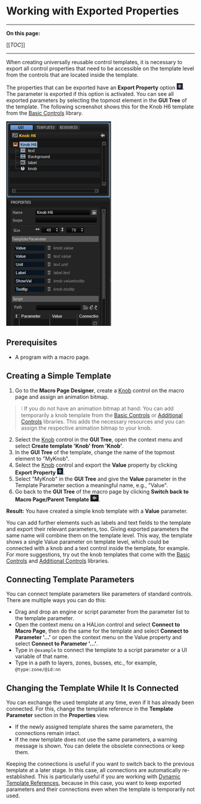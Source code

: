 # Working with Exported Properties

---

**On this page:**

[[_TOC_]]

---

When creating universally reusable control templates, it is necessary to export all control properties that need to be accessible on the template level from the controls that are located inside the template.

The properties that can be exported have an **Export Property** option ![Export Property](../images/Export-Property.png). The parameter is exported if this option is activated. You can see all exported parameters by selecting the topmost element in the **GUI Tree** of the template. The following screenshot shows this for the Knob H6 template from the [Basic Controls](../../HALion-Macro-Page/pages/Exploring-Templates.md#basic-controls) library.

![Working with Exported Properties Knob H6](../images/Working-with-Exported-Properties-Knob-H6.png)

## Prerequisites

* A program with a macro page.

## Creating a Simple Template

1. Go to the **Macro Page Designer**, create a [Knob](../../HALion-Macro-Page/pages/Knob.md) control on the macro page and assign an animation bitmap.

>&#10069; If you do not have an animation bitmap at hand: You can add temporarily a knob template from the [Basic Controls](../../HALion-Macro-Page/pages/Exploring-Templates.md#basic-controls) or [Additional Controls](../../HALion-Macro-Page/pages/Exploring-Templates.md#additional-controls) libraries. This adds the necessary resources and you can assign the respective animation bitmap to your knob.

2. Select the [Knob](../../HALion-Macro-Page/pages/Knob.md) control in the **GUI Tree**, open the context menu and select **Create template 'Knob' from 'Knob'**.
2. In the **GUI Tree** of the template, change the name of the topmost element to "MyKnob".
2. Select the [Knob](../../HALion-Macro-Page/pages/Knob.md) control and export the **Value** property by clicking **Export Property** ![Export Property](../images/Export-Property.png).
2. Select "MyKnob" in the **GUI Tree** and give the **Value** parameter in the Template Parameter section a meaningful name, e.g., "Value".
2. Go back to the **GUI Tree** of the macro page by clicking  **Switch back to Macro Page/Parent Template** ![Switch Back to Macro Page](../images/Switch-Back-to-Macro-Page.png).

**Result:** You have created a simple knob template with a **Value** parameter.

You can add further elements such as labels and text fields to the template and export their relevant parameters, too. Giving exported parameters the same name will combine them on the template level. This way, the template shows a single Value parameter on template level, which could be connected with a knob and a text control inside the template, for example. For more suggestions, try out the knob templates that come with the [Basic Controls](../../HALion-Macro-Page/pages/Exploring-Templates.md#basic-controls) and [Additional Controls](../../HALion-Macro-Page/pages/Exploring-Templates.md#additional-controls) libraries.

## Connecting Template Parameters

You can connect template parameters like parameters of standard controls. There are multiple ways you can do this:

* Drag and drop an engine or script parameter from the parameter list to the template parameter.
* Open the context menu on a HALion control and select **Connect to Macro Page**, then do the same for the template and select **Connect to Parameter '...'** or open the context menu on the Value property and select **Connect to Parameter '...'**.
* Type in ``@example`` to connect the template to a script parameter or a UI variable of that name.
* Type in a path to layers, zones, busses, etc., for example, ``@type:zone/@id:nn``

## Changing the Template While It Is Connected

You can exchange the used template at any time, even if it has already been connected. For this, change the template reference in the **Template Parameter** section in the **Properties** view.

* If the newly assigned template shares the same parameters, the connections remain intact.
* If the new template does not use the same parameters, a warning message is shown. You can delete the obsolete connections or keep them.

Keeping the connections is useful if you want to switch back to the previous template at a later stage. In this case, all connections are automatically re-established. This is particularly useful if you are working with [Dynamic Template References](./Dynamic-Template-References.md), because in this case, you want to keep exported parameters and their connections even when the template is temporarily not used.
